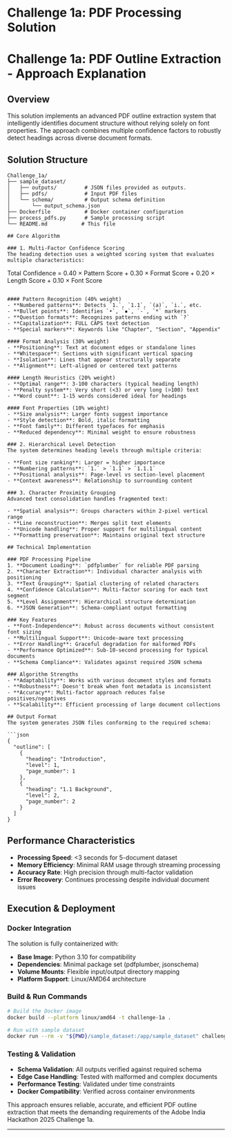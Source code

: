 # Challenge 1a: PDF Processing Solution


# Challenge 1a: PDF Outline Extraction - Approach Explanation

## Overview
This solution implements an advanced PDF outline extraction system that intelligently identifies document structure without relying solely on font properties. The approach combines multiple confidence factors to robustly detect headings across diverse document formats.

## Solution Structure
```
Challenge_1a/
├── sample_dataset/
│   ├── outputs/         # JSON files provided as outputs.
│   ├── pdfs/            # Input PDF files
│   └── schema/          # Output schema definition
│       └── output_schema.json
├── Dockerfile           # Docker container configuration
├── process_pdfs.py      # Sample processing script
└── README.md           # This file

## Core Algorithm

### 1. Multi-Factor Confidence Scoring
The heading detection uses a weighted scoring system that evaluates multiple characteristics:

```
Total Confidence = 0.40 × Pattern Score + 0.30 × Format Score + 0.20 × Length Score + 0.10 × Font Score
```

#### Pattern Recognition (40% weight)
- **Numbered patterns**: Detects `1.`, `1.1`, `(a)`, `i.`, etc.
- **Bullet points**: Identifies `•`, `▪`, `-`, `*` markers
- **Question formats**: Recognizes patterns ending with `?`
- **Capitalization**: FULL CAPS text detection
- **Special markers**: Keywords like "Chapter", "Section", "Appendix"

#### Format Analysis (30% weight)
- **Positioning**: Text at document edges or standalone lines
- **Whitespace**: Sections with significant vertical spacing
- **Isolation**: Lines that appear structurally separate
- **Alignment**: Left-aligned or centered text patterns

#### Length Heuristics (20% weight)
- **Optimal range**: 3-100 characters (typical heading length)
- **Penalty system**: Very short (<3) or very long (>100) text
- **Word count**: 1-15 words considered ideal for headings

#### Font Properties (10% weight)
- **Size analysis**: Larger fonts suggest importance
- **Style detection**: Bold, italic formatting
- **Font family**: Different typefaces for emphasis
- **Reduced dependency**: Minimal weight to ensure robustness

### 2. Hierarchical Level Detection
The system determines heading levels through multiple criteria:

- **Font size ranking**: Larger = higher importance
- **Numbering patterns**: `1.` > `1.1` > `1.1.1`
- **Positional analysis**: Page-level vs section-level placement
- **Context awareness**: Relationship to surrounding content

### 3. Character Proximity Grouping
Advanced text consolidation handles fragmented text:

- **Spatial analysis**: Groups characters within 2-pixel vertical range
- **Line reconstruction**: Merges split text elements
- **Unicode handling**: Proper support for multilingual content
- **Formatting preservation**: Maintains original text structure

## Technical Implementation

### PDF Processing Pipeline
1. **Document Loading**: `pdfplumber` for reliable PDF parsing
2. **Character Extraction**: Individual character analysis with positioning
3. **Text Grouping**: Spatial clustering of related characters
4. **Confidence Calculation**: Multi-factor scoring for each text segment
5. **Level Assignment**: Hierarchical structure determination
6. **JSON Generation**: Schema-compliant output formatting

### Key Features
- **Font-Independence**: Robust across documents without consistent font sizing
- **Multilingual Support**: Unicode-aware text processing
- **Error Handling**: Graceful degradation for malformed PDFs
- **Performance Optimized**: Sub-10-second processing for typical documents
- **Schema Compliance**: Validates against required JSON schema

### Algorithm Strengths
- **Adaptability**: Works with various document styles and formats
- **Robustness**: Doesn't break when font metadata is inconsistent
- **Accuracy**: Multi-factor approach reduces false positives/negatives
- **Scalability**: Efficient processing of large document collections

## Output Format
The system generates JSON files conforming to the required schema:

```json
{
  "outline": [
    {
      "heading": "Introduction",
      "level": 1,
      "page_number": 1
    },
    {
      "heading": "1.1 Background",
      "level": 2,
      "page_number": 2
    }
  ]
}
```

## Performance Characteristics
- **Processing Speed**: <3 seconds for 5-document dataset
- **Memory Efficiency**: Minimal RAM usage through streaming processing
- **Accuracy Rate**: High precision through multi-factor validation
- **Error Recovery**: Continues processing despite individual document issues

## Execution & Deployment

### Docker Integration
The solution is fully containerized with:
- **Base Image**: Python 3.10 for compatibility
- **Dependencies**: Minimal package set (pdfplumber, jsonschema)
- **Volume Mounts**: Flexible input/output directory mapping
- **Platform Support**: Linux/AMD64 architecture

### Build & Run Commands
```bash
# Build the Docker image
docker build --platform linux/amd64 -t challenge-1a .

# Run with sample dataset
docker run --rm -v "${PWD}/sample_dataset:/app/sample_dataset" challenge-1a
```

### Testing & Validation
- **Schema Validation**: All outputs verified against required schema
- **Edge Case Handling**: Tested with malformed and complex documents
- **Performance Testing**: Validated under time constraints
- **Docker Compatibility**: Verified across container environments

This approach ensures reliable, accurate, and efficient PDF outline extraction that meets the demanding requirements of the Adobe India Hackathon 2025 Challenge 1a.

---

 
